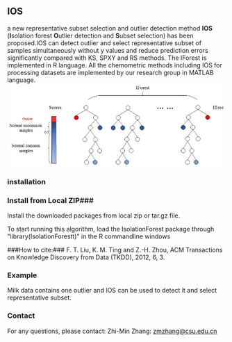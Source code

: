 ## IOS ##
a new representative subset selection and outlier detection method **IOS** (**I**solation forest **O**utlier detection and **S**ubset selection) has been proposed.IOS can detect outlier and select representative subset of samples simultaneously without y values and reduce prediction errors significantly compared with KS, SPXY and RS methods. The IForest is implemented in R language. All the chemometric methods including IOS for processing datasets are implemented by our research group in MATLAB language. 
![IOS](/images/IOS.jpg)

### installation ###
### Install from Local ZIP###

Install the downloaded packages from local zip or tar.gz file.

To start running this algorithm, load the IsolationForest package through "library(IsolationForestt)" in the R
commandline windows

###How to cite:###
F. T. Liu, K. M. Ting and Z.-H. Zhou, ACM Transactions on Knowledge Discovery from Data (TKDD), 2012, 6, 3.

### Example ###
Milk data contains one outlier and IOS can be used to detect it and select representative subset.

### Contact ###
For any questions, please contact: Zhi-Min Zhang: zmzhang@csu.edu.cn